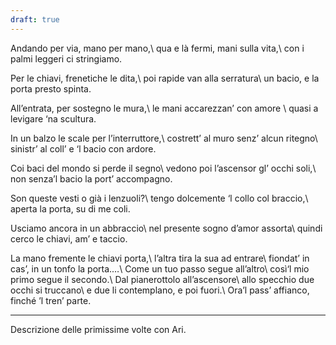 ```yaml
---
draft: true
---
```


Andando per via, mano per mano,\\
qua e là fermi, mani sulla vita,\\
con i palmi leggeri ci stringiamo.

Per le chiavi, frenetiche le dita,\\
poi rapide van alla serratura\\
un bacio, e la porta presto spinta.

All’entrata, per sostegno le mura,\\
le mani accarezzan’ con amore \\
quasi a levigare ‘na scultura.

In un balzo le scale per l’interruttore,\\
costrett’ al muro senz’ alcun ritegno\\
sinistr’ al coll’ e ‘l bacio con ardore.

Coi baci del mondo si perde il segno\\
vedono poi l’ascensor gl’ occhi soli,\\
non senza’l bacio la port’ accompagno.

Son queste vesti o già i lenzuoli?\\
tengo dolcemente ‘l collo col braccio,\\
aperta la porta, su di me coli.

Usciamo ancora in un abbraccio\\
nel presente sogno d’amor assorta\\
quindi cerco le chiavi, am’ e taccio.

La mano fremente le chiavi porta,\\
l’altra tira la sua ad entrare\\
fiondat’ in cas’, in un tonfo la porta.…\\
Come un tuo passo segue all’altro\\
così‘l mio primo segue il secondo.\\
Dal pianerottolo all’ascensore\\
allo specchio due occhi si truccano\\
e due li contemplano, e poi fuori.\\
Ora’l pass’ affianco, finché ’l tren’ parte.

---
Descrizione delle primissime volte con Ari.
